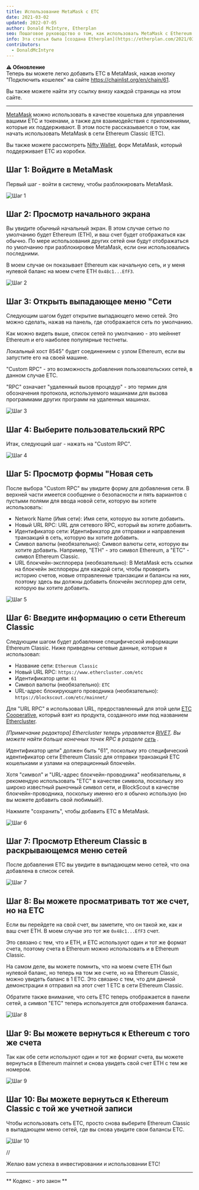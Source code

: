 ```yaml
---
title: Использование MetaMask с ETC
date: 2021-03-02
updated: 2022-07-05
author: Donald McIntyre, Etherplan
seo: Пошаговое руководство о том, как использовать MetaMask с Ethereum Classic для отправки ETC и взаимодействия с децентрализованными приложениями.
info: Эта статья была [создана Etherplan](https://etherplan.com/2021/03/02/how-to-connect-metamask-to-ethereum-classic/15512/). Дополнительные учебные материалы по Ethereum Classic, теории и криптовалютным концепциям можно найти на сайте [etherplan.com](https://etherplan.com).
contributors:
  - DonaldMcIntyre
---
```


**⚠️ Обновление**  
Теперь вы можете легко добавить ETC в MetaMask, нажав кнопку "Подключить кошелек" на сайте https://chainlist.org/en/chain/61.

Вы также можете найти эту ссылку внизу каждой страницы на этом сайте.

---

[MetaMask](https://metamask.io) можно использовать в качестве кошелька для управления вашими ETC и токенами, а также для взаимодействия с приложениями, которые их поддерживают. В этом посте рассказывается о том, как начать использовать MetaMask в сети Ethereum Classic (ETC).

Вы также можете рассмотреть [Nifty Wallet](https://chrome.google.com/webstore/detail/nifty-wallet/jbdaocneiiinmjbjlgalhcelgbejmnid?ucbcb=1), форк MetaMask, который поддерживает ETC из коробки.

## Шаг 1: Войдите в MetaMask

Первый шаг - войти в систему, чтобы разблокировать MetaMask.

![Шаг 1](./01.png)

## Шаг 2: Просмотр начального экрана

Вы увидите обычный начальный экран. В этом случае сетью по умолчанию будет Ethereum (ETH), и ваш счет будет отображаться как обычно. По мере использования других сетей они будут отображаться по умолчанию при разблокировке MetaMask, если они использовались последними.

В моем случае он показывает Ethereum как начальную сеть, и у меня нулевой баланс на моем счете ETH `0x48c1...EfF3`.

![Шаг 2](./02.png)

## Шаг 3: Открыть выпадающее меню "Сети

Следующим шагом будет открытие выпадающего меню сетей. Это можно сделать, нажав на панель, где отображается сеть по умолчанию.

Как можно видеть выше, список сетей по умолчанию - это мейннет Ethereum и его наиболее популярные тестнеты.

Локальный хост 8545" будет соединением с узлом Ethereum, если вы запустите его на своей машине.

"Custom RPC" - это возможность добавления пользовательских сетей, в данном случае ETC.

"RPC" означает "удаленный вызов процедур" - это термин для обозначения протокола, используемого машинами для вызова программами других программ на удаленных машинах.

![Шаг 3](./03.png)

## Шаг 4: Выберите пользовательский RPC

Итак, следующий шаг - нажать на "Custom RPC".

![Шаг 4](./04.png)

## Шаг 5: Просмотр формы "Новая сеть

После выбора "Custom RPC" вы увидите форму для добавления сети. В верхней части имеется сообщение о безопасности и пять вариантов с пустыми полями для ввода новой сети, которую вы хотите использовать:

- Network Name (Имя сети): Имя сети, которую вы хотите добавить.
- Новый URL RPC: URL для сетевого RPC, который вы хотите добавить.
- Идентификатор сети: Идентификатор для отправки и направления транзакций в сеть, которую вы хотите добавить.
- Символ валюты (необязательно): Символ валюты сети, которую вы хотите добавить. Например, "ETH" - это символ Ethereum, а "ETC" - символ Ethereum Classic.
- URL блокчейн-эксплорера (необязательно): В MetaMask есть ссылки на блокчейн эксплореры для каждой сети, чтобы проверить историю счетов, новые отправленные транзакции и балансы на них, поэтому здесь вы должны добавить блокчейн эксплорер для сети, которую вы хотите добавить.

![Шаг 5](./05.png)

## Шаг 6: Введите информацию о сети Ethereum Classic

Следующим шагом будет добавление специфической информации Ethereum Classic. Ниже приведены сетевые данные, которые я использовал:

- Название сети: `Ethereum Classic`
- Новый URL RPC: `https://www.ethercluster.com/etc`
- Идентификатор цепи: `61`
- Символ валюты (необязательно): `ETC`
- URL-адрес блокирующего проводника (необязательно): `https://blockscout.com/etc/mainnet/`

Для "URL RPC" я использовал URL, предоставленный для этой цели [ETC Cooperative](https://etccooperative.org/), который взят из продукта, созданного ими под названием [Ethercluster](https://ethercluster.com/).

_[Примечание редактора] Ethercluster теперь управляется [RIVET](https://rivet.cloud/). Вы можете найти больше конечных точек RPC в разделе [сеть](/network/endpoints) ._

Идентификатор цепи" должен быть "61", поскольку это специфический идентификатор сети Ethereum Classic для отправки транзакций ETC кошельками и узлами на операционный блокчейн.

Хотя "символ" и "URL-адрес блокчейн-проводника" необязательны, я рекомендую использовать "ETC" в качестве символа, поскольку это широко известный рыночный символ сети, и BlockScout в качестве блокчейн-проводника, поскольку именно его я обычно использую (но вы можете добавить свой любимый!).

Нажмите "сохранить", чтобы добавить ETC в MetaMask.

![Шаг 6](./06.png)

## Шаг 7: Просмотр Ethereum Classic в раскрывающемся меню сетей

После добавления ETC вы увидите в выпадающем меню сетей, что она добавлена в список сетей.

![Шаг 7](./07.png)

## Шаг 8: Вы можете просматривать тот же счет, но на ETC

Если вы перейдете на свой счет, вы заметите, что он такой же, как и ваш счет ETH. В моем случае это тот же `0x48c1...EfF3` счет.

Это связано с тем, что и ETH, и ETC используют один и тот же формат счета, поэтому счета в Ethereum можно использовать и в Ethereum Classic.

На самом деле, вы можете помнить, что на моем счете ETH был нулевой баланс, но теперь на том же счете, но на Ethereum Classic, можно увидеть баланс в 1 ETC. Это связано с тем, что для данной демонстрации я отправил на этот счет 1 ETC в сети Ethereum Classic.

Обратите также внимание, что сеть ETC теперь отображается в панели сетей, а символ "ETC" теперь используется для отображения баланса.

![Шаг 8](./08.png)

## Шаг 9: Вы можете вернуться к Ethereum с того же счета

Так как обе сети используют один и тот же формат счета, вы можете вернуться в Ethereum mainnet и снова увидеть свой счет ETH с тем же номером.

![Шаг 9](./09.png)

## Шаг 10: Вы можете вернуться к Ethereum Classic с той же учетной записи

Чтобы использовать сеть ETC, просто снова выберите Ethereum Classic в выпадающем меню сетей, где вы снова увидите свои балансы ETC.

![Шаг 10](./10.png)

//

Желаю вам успеха в инвестировании и использовании ETC!

---

** Кодекс - это закон **
